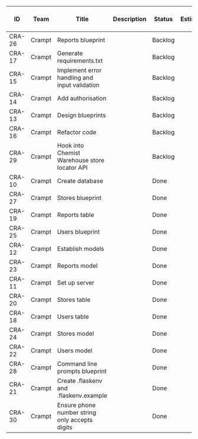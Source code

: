 |ID    |Team  |Title                                         |Description|Status |Estimate|Priority|Project ID|Project|Creator             |Assignee|Labels     |Cycle Number|Cycle Name|Cycle Start|Cycle End|Created                 |Updated                 |Started                 |Triaged|Completed               |Canceled|Archived|Due Date|Parent issue|Roadmaps|Project Milestone ID|Project Milestone|SLA Status|
|------|------|----------------------------------------------|-----------|-------|--------|--------|----------|-------|--------------------|--------|-----------|------------|----------|-----------|---------|------------------------|------------------------|------------------------|-------|------------------------|--------|--------|--------|------------|--------|--------------------|-----------------|----------|
|CRA-26|Crampt|Reports blueprint                             |           |Backlog|        |High    |          |       |tobyfehily@gmail.com|        |Feature    |            |          |           |         |2023-12-06T05:04:51.395Z|2023-12-06T05:04:51.395Z|                        |       |                        |        |        |        |CRA-13      |        |                    |                 |          |
|CRA-17|Crampt|Generate requirements.txt                     |           |Backlog|        |High    |          |       |tobyfehily@gmail.com|        |Feature    |            |          |           |         |2023-12-06T05:03:02.512Z|2023-12-06T05:15:15.208Z|                        |       |                        |        |        |        |            |        |                    |                 |          |
|CRA-15|Crampt|Implement error handling and input validation |           |Backlog|        |High    |          |       |tobyfehily@gmail.com|        |Feature    |            |          |           |         |2023-12-06T05:02:31.378Z|2023-12-06T05:15:36.338Z|                        |       |                        |        |        |        |            |        |                    |                 |          |
|CRA-14|Crampt|Add authorisation                             |           |Backlog|        |High    |          |       |tobyfehily@gmail.com|        |Feature    |            |          |           |         |2023-12-06T05:02:16.673Z|2023-12-06T05:16:02.245Z|                        |       |                        |        |        |        |            |        |                    |                 |          |
|CRA-13|Crampt|Design blueprints                             |           |Backlog|        |High    |          |       |tobyfehily@gmail.com|        |Feature    |            |          |           |         |2023-12-06T05:01:03.748Z|2023-12-06T05:16:25.656Z|                        |       |                        |        |        |        |            |        |                    |                 |          |
|CRA-16|Crampt|Refactor code                                 |           |Backlog|        |Medium  |          |       |tobyfehily@gmail.com|        |Improvement|            |          |           |         |2023-12-06T05:02:40.922Z|2023-12-06T05:14:19.672Z|                        |       |                        |        |        |        |            |        |                    |                 |          |
|CRA-29|Crampt|Hook into Chemist Warehouse store locator API |           |Backlog|        |Low     |          |       |tobyfehily@gmail.com|        |Improvement|            |          |           |         |2023-12-06T05:06:21.449Z|2023-12-06T05:14:46.489Z|                        |       |                        |        |        |        |            |        |                    |                 |          |
|CRA-10|Crampt|Create database                               |           |Done   |        |High    |          |       |tobyfehily@gmail.com|        |Feature    |            |          |           |         |2023-12-06T04:59:37.555Z|2023-12-07T04:10:43.327Z|2023-12-07T04:10:42.238Z|       |2023-12-07T04:10:43.312Z|        |        |        |            |        |                    |                 |          |
|CRA-27|Crampt|Stores blueprint                              |           |Done   |        |High    |          |       |tobyfehily@gmail.com|        |Feature    |            |          |           |         |2023-12-06T05:05:48.222Z|2023-12-07T04:10:38.197Z|2023-12-07T04:10:35.638Z|       |2023-12-07T04:10:38.130Z|        |        |        |CRA-13      |        |                    |                 |          |
|CRA-19|Crampt|Reports table                                 |           |Done   |        |High    |          |       |tobyfehily@gmail.com|        |Feature    |            |          |           |         |2023-12-06T05:03:34.355Z|2023-12-07T04:10:20.616Z|                        |       |2023-12-07T04:10:20.599Z|        |        |        |CRA-10      |        |                    |                 |          |
|CRA-25|Crampt|Users blueprint                               |           |Done   |        |High    |          |       |tobyfehily@gmail.com|        |Feature    |            |          |           |         |2023-12-06T05:04:44.454Z|2023-12-07T04:10:13.277Z|2023-12-07T04:10:11.657Z|       |2023-12-07T04:10:13.258Z|        |        |        |CRA-13      |        |                    |                 |          |
|CRA-12|Crampt|Establish models                              |           |Done   |        |High    |          |       |tobyfehily@gmail.com|        |Feature    |            |          |           |         |2023-12-06T05:00:45.509Z|2023-12-07T01:07:03.323Z|2023-12-07T01:07:02.093Z|       |2023-12-07T01:07:03.302Z|        |        |        |            |        |                    |                 |          |
|CRA-23|Crampt|Reports model                                 |           |Done   |        |High    |          |       |tobyfehily@gmail.com|        |Feature    |            |          |           |         |2023-12-06T05:04:21.877Z|2023-12-07T01:06:42.833Z|2023-12-07T01:06:41.015Z|       |2023-12-07T01:06:42.806Z|        |        |        |CRA-12      |        |                    |                 |          |
|CRA-11|Crampt|Set up server                                 |           |Done   |        |High    |          |       |tobyfehily@gmail.com|        |Feature    |            |          |           |         |2023-12-06T04:59:49.029Z|2023-12-06T22:15:06.323Z|2023-12-06T22:15:04.332Z|       |2023-12-06T22:15:06.299Z|        |        |        |            |        |                    |                 |          |
|CRA-20|Crampt|Stores table                                  |           |Done   |        |High    |          |       |tobyfehily@gmail.com|        |Feature    |            |          |           |         |2023-12-06T05:03:40.031Z|2023-12-06T22:14:56.268Z|2023-12-06T22:14:55.014Z|       |2023-12-06T22:14:56.253Z|        |        |        |CRA-10      |        |                    |                 |          |
|CRA-18|Crampt|Users table                                   |           |Done   |        |High    |          |       |tobyfehily@gmail.com|        |Feature    |            |          |           |         |2023-12-06T05:03:25.000Z|2023-12-06T22:14:50.153Z|2023-12-06T22:14:48.282Z|       |2023-12-06T22:14:50.135Z|        |        |        |CRA-10      |        |                    |                 |          |
|CRA-24|Crampt|Stores model                                  |           |Done   |        |High    |          |       |tobyfehily@gmail.com|        |Feature    |            |          |           |         |2023-12-06T05:04:26.771Z|2023-12-06T22:14:39.323Z|2023-12-06T22:14:37.861Z|       |2023-12-06T22:14:39.303Z|        |        |        |CRA-12      |        |                    |                 |          |
|CRA-22|Crampt|Users model                                   |           |Done   |        |High    |          |       |tobyfehily@gmail.com|        |Feature    |            |          |           |         |2023-12-06T05:04:13.902Z|2023-12-06T22:14:30.175Z|2023-12-06T22:14:28.855Z|       |2023-12-06T22:14:30.149Z|        |        |        |CRA-12      |        |                    |                 |          |
|CRA-28|Crampt|Command line prompts blueprint                |           |Done   |        |High    |          |       |tobyfehily@gmail.com|        |Feature    |            |          |           |         |2023-12-06T05:05:54.966Z|2023-12-06T22:14:14.937Z|2023-12-06T22:14:12.919Z|       |2023-12-06T22:14:14.912Z|        |        |        |CRA-13      |        |                    |                 |          |
|CRA-21|Crampt|Create .flaskenv and .flaskenv.example        |           |Done   |        |High    |          |       |tobyfehily@gmail.com|        |Feature    |            |          |           |         |2023-12-06T05:04:03.566Z|2023-12-06T22:14:02.685Z|2023-12-06T22:13:59.929Z|       |2023-12-06T22:14:02.663Z|        |        |        |CRA-11      |        |                    |                 |          |
|CRA-30|Crampt|Ensure phone number string only accepts digits|           |Done   |        |Medium  |          |       |tobyfehily@gmail.com|        |Bug        |            |          |           |         |2023-12-06T21:47:59.348Z|2023-12-07T04:10:28.621Z|2023-12-07T04:10:26.892Z|       |2023-12-07T04:10:28.603Z|        |        |        |            |        |                    |                 |          |
